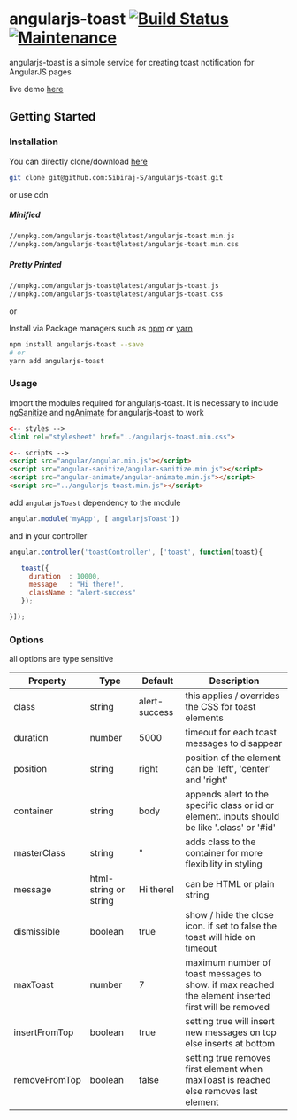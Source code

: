 # angularjs-toast [![Build Status](https://travis-ci.org/Sibiraj-S/angularjs-toast.svg?branch=master)](https://travis-ci.org/Sibiraj-S/angularjs-toast) [![Maintenance](https://img.shields.io/badge/maintained%20%3F-no-red.svg)](https://github.com/Sibiraj-S/angularjs-toast)


angularjs-toast is a simple service for creating toast notification for AngularJS pages

live demo [here][demo]

## Getting Started

### Installation

You can directly clone/download [here][angularjs-toast]

```bash
git clone git@github.com:Sibiraj-S/angularjs-toast.git
```
or use cdn

##### Minified

```bash
//unpkg.com/angularjs-toast@latest/angularjs-toast.min.js
//unpkg.com/angularjs-toast@latest/angularjs-toast.min.css
```

##### Pretty Printed

```bash
//unpkg.com/angularjs-toast@latest/angularjs-toast.js
//unpkg.com/angularjs-toast@latest/angularjs-toast.css
```
or

Install via Package managers such as [npm][npm] or [yarn][yarn]

```bash
npm install angularjs-toast --save
# or
yarn add angularjs-toast
```

### Usage

Import the modules required for angularjs-toast. It is necessary to include [ngSanitize][ngSanitize] and [ngAnimate][ngAnimate] for angularjs-toast to work

 ```html
<-- styles -->
<link rel="stylesheet" href="../angularjs-toast.min.css">

<-- scripts -->
<script src="angular/angular.min.js"></script>
<script src="angular-sanitize/angular-sanitize.min.js"></script>
<script src="angular-animate/angular-animate.min.js"></script>
<script src="../angularjs-toast.min.js"></script>
 ```

add `angularjsToast` dependency to the module

```js
angular.module('myApp', ['angularjsToast'])
```

and in your controller

```js
angular.controller('toastController', ['toast', function(toast){

   toast({
     duration  : 10000,
     message   : "Hi there!",
     className : "alert-success"
   });

}]);
```

### Options

all options are type sensitive

| Property      | Type                  | Default       | Description                              |
| ------------- | --------------------- | ------------- | ---------------------------------------- |
| class         | string                | alert-success | this applies / overrides the CSS for toast elements |
| duration      | number                | 5000          | timeout for each toast messages to disappear |
| position      | string                | right         | position of the element can be 'left', 'center' and 'right' |
| container     | string                | body          | appends alert to the specific class or id or element. inputs should be like '.class' or '#id' |
| masterClass   | string                | "             | adds class to the container for more flexibility in styling |
| message       | html-string or string | Hi there!     | can be HTML or plain string              |
| dismissible   | boolean               | true          | show / hide the close icon. if set to false the toast will hide on timeout |
| maxToast      | number                | 7             | maximum number of toast messages to show. if max reached the element inserted first will be removed |
| insertFromTop | boolean               | true          | setting true will insert new messages on top else inserts at bottom |
| removeFromTop | boolean               | false         | setting true removes first element when maxToast is reached else removes last element |


[ngAnimate]: https://docs.angularjs.org/api/ngAnimate
[ngSanitize]: https://docs.angularjs.org/api/ngSanitize
[npm]: https://www.npmjs.com/
[yarn]: https://yarnpkg.com/lang/en/
[github]: https://sibiraj-s.github.io/
[angularjs-toast]: https://github.com/Sibiraj-S/angularjs-toast
[demo]: https://sibiraj-s.github.io/angularjs-toast/
